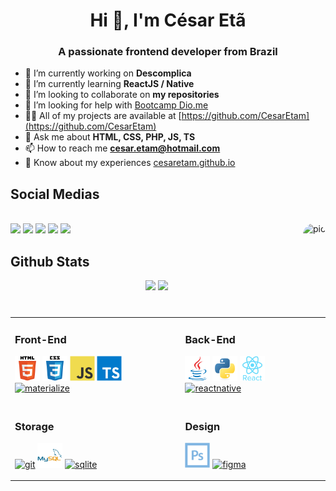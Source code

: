 <h1 align="center">Hi 👋, I'm César Etã</h1>
<h3 align="center">A passionate frontend developer from Brazil</h3>

- 🔭 I’m currently working on **Descomplica**
- 🌱 I’m currently learning **ReactJS / Native**
- 👯 I’m looking to collaborate on **my repositories**
- 🤝 I’m looking for help with [Bootcamp Dio.me](dio.me)
- 👨‍💻 All of my projects are available at [https://github.com/CesarEtam](https://github.com/CesarEtam)
- 💬 Ask me about **HTML, CSS, PHP, JS, TS**
- 📫 How to reach me **cesar.etam@hotmail.com**
- 📄 Know about my experiences [cesaretam.github.io](cesaretam.github.io)

## Social Medias

<div style="display: inline_block"><br>
  <a href="https://instagram.com/cesaretam" target="_blank"><img src="https://img.shields.io/badge/-Instagram-%23E4405F?style=for-the-badge&logo=instagram&logoColor=white" target="_blank"></a>
 	<a href="https://www.twitch.tv/ouroborus7" target="_blank"><img src="https://img.shields.io/badge/Twitch-9146FF?style=for-the-badge&logo=twitch&logoColor=white" target="_blank"></a>
 <a href="#" target="_blank"><img src="https://img.shields.io/badge/Discord-7289DA?style=for-the-badge&logo=discord&logoColor=white" target="_blank"></a> 
  <a href = "mailto:cesar.etam@gmail.com"><img src="https://img.shields.io/badge/-Gmail-%23333?style=for-the-badge&logo=gmail&logoColor=white" target="_blank"></a>
  <a href="https://linkedin.com/in/https://www.linkedin.com/in/c%c3%a9sar-et%c3%a3-cardoso-de-almeida-9968b878/" target="_blank"><img src="https://img.shields.io/badge/-LinkedIn-%230077B5?style=for-the-badge&logo=linkedin&logoColor=white" target="_blank"></a> 
  <img align="right" alt="pic" height="150" style="border-radius:50px;" src="https://instagram.frez1-1.fna.fbcdn.net/v/t51.2885-19/284416287_737353067452574_8624169380688236054_n.jpg?stp=dst-jpg_s150x150&_nc_ht=instagram.frez1-1.fna.fbcdn.net&_nc_cat=102&_nc_ohc=LeVW2Dr8TggAX-k8lnm&edm=ALbqBD0BAAAA&ccb=7-5&oh=00_AT_sV_8bCctJNnUwfbTZl6qPHRU3NSJXpzuouT-L-OFmsQ&oe=629CFC20&_nc_sid=9a90d6">
</div>

## Github Stats

<p align="center"><a href="#Github-Stats"><img height="160em" src="https://github-readme-stats.vercel.app/api?username=cesaretam&show_icons=true&count_private=true&hide_border=true&theme=onedark" /></a> <a href="#Github-Stats"><img height="160em" src="https://github-readme-stats.vercel.app/api/top-langs/?username=cesaretam&hide_border=true&layout=compact&theme=onedark" /></a></p>

<table align="center">
  <tr>
    <td>
      <h3 align="left">Front-End</h3>
      <p align="left">
        <a href="#Front-End"><img src="https://raw.githubusercontent.com/devicons/devicon/master/icons/html5/html5-original-wordmark.svg" alt="html5" width="40" height="40"/></a>
        <a href="#Front-End"><img src="https://raw.githubusercontent.com/devicons/devicon/master/icons/css3/css3-original-wordmark.svg" alt="css3" width="40" height="40"/></a>
        <a href="#Front-End"><img src="https://raw.githubusercontent.com/devicons/devicon/master/icons/javascript/javascript-original.svg" alt="javascript" width="40" height="40"/></a>
        <a href="#Front-End"><img src="https://raw.githubusercontent.com/devicons/devicon/master/icons/typescript/typescript-original.svg" alt="typescript" width="40" height="40"/></a>
        <a href="#Front-End"><img src="https://raw.githubusercontent.com/prplx/svg-logos/5585531d45d294869c4eaab4d7cf2e9c167710a9/svg/materialize.svg" alt="materialize" width="40" height="40"/></a>
      </p>
    </td>
    <td>
      <h3 align="left">Back-End</h3>
      <p align="left">
        <a href="#Back-End"><img src="https://raw.githubusercontent.com/devicons/devicon/master/icons/java/java-original.svg" alt="java" width="40" height="40"/></a>
        <a href="#Back-End"><img src="https://raw.githubusercontent.com/devicons/devicon/master/icons/python/python-original.svg" alt="python" width="40" height="40"/></a>
        <a href="#Back-End"><img src="https://raw.githubusercontent.com/devicons/devicon/master/icons/react/react-original-wordmark.svg" alt="react" width="40" height="40"/></a>
        <a href="#Back-End"><img src="https://reactnative.dev/img/header_logo.svg" alt="reactnative" width="40" height="40"/></a>
      </p>
    </td>
  </tr>
  <tr>
    <td>
      <h3 align="left">Storage</h3>
      <p align="left">
        <a href="#Storage"><img src="https://www.vectorlogo.zone/logos/git-scm/git-scm-icon.svg" alt="git" width="40" height="40"/></a>
        <a href="#Storage"><img src="https://raw.githubusercontent.com/devicons/devicon/master/icons/mysql/mysql-original-wordmark.svg" alt="mysql" width="40" height="40"/></a>
        <a href="#Storage"><img src="https://www.vectorlogo.zone/logos/sqlite/sqlite-icon.svg" alt="sqlite" width="40" height="40"/></a>
      </p>
    </td>
    <td>
      <h3 align="left">Design</h3>
      <p align="left">
        <a href="#Design"><img src="https://raw.githubusercontent.com/devicons/devicon/master/icons/photoshop/photoshop-line.svg" alt="photoshop" width="40" height="40"/></a>
        <a href="#Design"><img src="https://upload.wikimedia.org/wikipedia/commons/3/33/Figma-logo.svg" alt="figma" width="40" height="40"/></a>
      </p>
    </td>
  </tr>
</table>
